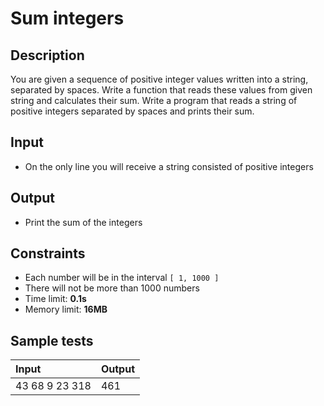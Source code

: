 # Sum integers

## Description
You are given a sequence of positive integer values written into a string, separated by spaces.
Write a function that reads these values from given string and calculates their sum.
Write a program that reads a string of positive integers separated by spaces and prints their sum.

## Input
- On the only line you will receive a string consisted of positive integers

## Output
- Print the sum of the integers

## Constraints
- Each number will be in the interval `[ 1, 1000 ]`
- There will not be more than 1000 numbers
- Time limit: **0.1s**
- Memory limit: **16MB**

## Sample tests

| Input          | Output |
|:---------------|:-------|
| 43 68 9 23 318 | 461    |